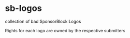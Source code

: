 # sb-logos
collection of bad SponsorBlock Logos

Rights for each logo are owned by the respective submitters
